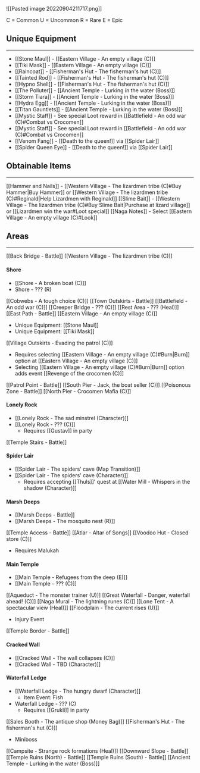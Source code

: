 ![[Pasted image 20220904211717.png]]

C = Common
U = Uncommon
R = Rare
E = Epic

## Unique Equipment
---
- [[Stone Maul]] - [[Eastern Village - An empty village (C)]]
- [[Tiki Mask]] - [[Eastern Village - An empty village (C)]]
- [[Raincoat]] - [[Fisherman's Hut - The fisherman's hut (C)]]
- [[Tainted Rod]] - [[Fisherman's Hut - The fisherman's hut (C)]]
- [[Hypno Shell]] - [[Fisherman's Hut - The fisherman's hut (C)]]
- [[The Polluter]] - [[Ancient Temple - Lurking in the water (Boss)]]
- [[Storm Tiara]] - [[Ancient Temple - Lurking in the water (Boss)]]
- [[Hydra Egg]] - [[Ancient Temple - Lurking in the water (Boss)]]
- [[Titan Gauntlets]] - [[Ancient Temple - Lurking in the water (Boss)]]
- [[Mystic Staff]] - See special Loot reward in [[Battlefield - An odd war (C)#Combat vs Crocomen]]
- [[Mystic Staff]] - See special Loot reward in [[Battlefield - An odd war (C)#Combat vs Crocomen]]
- [[Venom Fang]] - [[Death to the queen!]] via [[Spider Lair]]
- [[Spider Queen Eye]] - [[Death to the queen!]] via [[Spider Lair]]

## Obtainable Items
---
[[Hammer and Nails]] - [[Western Village - The lizardmen tribe (C)#Buy Hammer|Buy Hammer]] or [[Western Village - The lizardmen tribe (C)#Reginald|Help Lizardmen with Reginald]]
[[Slime Bait]] - [[Western Village - The lizardmen tribe (C)#Buy Slime Bait|Purchase at lizard village]] or [[Lizardmen win the war#Loot special]]
[[Naga Notes]] - Select [[Eastern Village - An empty village (C)#Look]]

## Areas
---
[[Back Bridge - Battle]]
[[Western Village - The lizardmen tribe (C)]]
#### Shore
- [[Shore - A broken boat (C)]]
- Shore - ??? (R)

[[Cobwebs - A tough choice (C)]]
[[Town Outskirts - Battle]]
[[Battlefield - An odd war (C)]]
[[Creeper Bridge - ??? (C)]]
[[Rest Area - ??? (Heal)]]
[[East Path - Battle]]
[[Eastern Village - An empty village (C)]]
- Unique Equipment: [[Stone Maul]]
- Unique Equipment: [[Tiki Mask]]

[[Village Outskirts - Evading the patrol (C)]]
- Requires selecting [[Eastern Village - An empty village (C)#Burn|Burn]] option at [[Eastern Village - An empty village (C)]]
- Selecting [[Eastern Village - An empty village (C)#Burn|Burn]] option adds event [[Revenge of the crocomen (C)]]

[[Patrol Point - Battle]]
[[South Pier - Jack, the boat seller (C)]]
[[Poisonous Zone - Battle]]
[[North Pier - Crocomen Mafia (C)]]
#### Lonely Rock
- [[Lonely Rock - The sad minstrel (Character)]]
- [[Lonely Rock - ??? (C)]]
	- Requires [[Gustav]] in party

[[Temple Stairs - Battle]]
#### Spider Lair
- [[Spider Lair - The spiders' cave (Map Transition)]]
- [[Spider Lair - The spiders' cave (Character)]]
	- Requires accepting [[Thuls]]' quest at [[Water Mill - Whispers in the shadow (Character)]]

#### Marsh Deeps
- [[Marsh Deeps - Battle]]
- [[Marsh Deeps - The mosquito nest (R)]]

[[Temple Access - Battle]]
[[Atlar - Altar of Songs]]
[[Voodoo Hut - Closed store (C)]]
- Requires Malukah

#### Main Temple
- [[Main Temple - Refugees from the deep (E)]]
- [[Main Temple - ??? (C)]]

[[Aqueduct - The monster trainer (U)]]
[[Great Waterfall - Danger, waterfall ahead! (C)]]
[[Naga Mural - The lightning runes (C)]]
[[Lone Tent - A spectacular view (Heal)]]
[[Floodplain - The current rises (U)]]
- Injury Event

[[Temple Border - Battle]]
#### Cracked Wall
- [[Cracked Wall - The wall collapses (C)]]
- [[Cracked Wall - TBD (Character)]]

#### Waterfall Ledge
- [[Waterfall Ledge - The hungry dwarf (Character)]]
	- Item Event: Fish
- Waterfall Ledge - ??? (C)
	- Requires [[Grukli]] in party

[[Sales Booth - The antique shop (Money Bag)]]
[[Fisherman's Hut - The fisherman's hut (C)]]
- Miniboss


[[Campsite - Strange rock formations (Heal)]]
[[Downward Slope - Battle]]
[[Temple Ruins (North) - Battle]]
[[Temple Ruins (South) - Battle]]
[[Ancient Temple - Lurking in the water (Boss)]]
